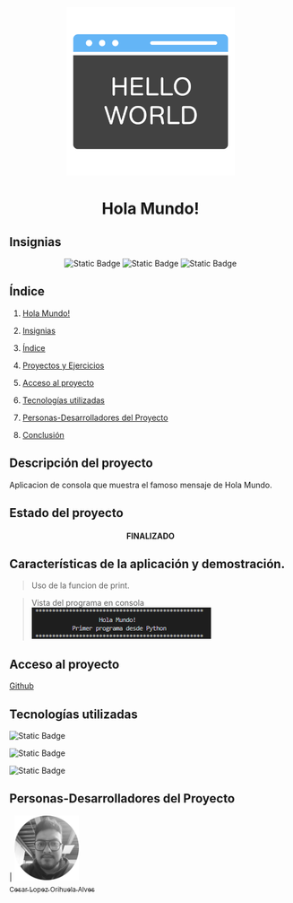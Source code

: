 <p align="center">
<img src="./img/hola-mundo.png"
 width="300">
</p>

<h1 align="center" id="mundo">Hola Mundo!</h1>

## Insignias

<section align="center">

![Static Badge](https://img.shields.io/badge/PYTHON-3.12-red)
![Static Badge](https://img.shields.io/badge/LENGUAJE-PYTHON-yellow)
![Static Badge](https://img.shields.io/badge/IDE-VSC-blue)

</section>

## Índice

1. [Hola Mundo!](#mundo)

2. [Insignias](#insignias)

3. [Índice](#índice)

4. [Proyectos y Ejercicios](#descripción-del-proyecto)

5. [Acceso al proyecto](#acceso-proyecto)

6. [Tecnologías utilizadas](#tecnologías-utilizadas)

7. [Personas-Desarrolladores del Proyecto](#personas-desarrolladores)

8. [Conclusión](#conclusión)

## Descripción del proyecto

Aplicacion de consola que muestra el famoso mensaje de Hola Mundo.

## Estado del proyecto

<h4 align="center">
FINALIZADO
</h4>

## Características de la aplicación y demostración.

> Uso de la funcion de print.

> Vista del programa en consola
> ![alt text](img/image.png)

## Acceso al proyecto

[Github](https://github.com/Chinicuil87/programacionpython/tree/main/holaMundo)

## Tecnologías utilizadas

![Static Badge](https://img.shields.io/badge/IDE-VSC-blue)

![Static Badge](https://img.shields.io/badge/LENGUAJE-PYTHON-yellow)

![Static Badge](https://img.shields.io/badge/PYTHON-3.12-red)

## Personas-Desarrolladores del Proyecto

| [<img src="./img/chinicuil.png" width=115><br><sub>Cesar Lopez Orihuela Alves</sub>](https://github.com/Chinicuil87)
